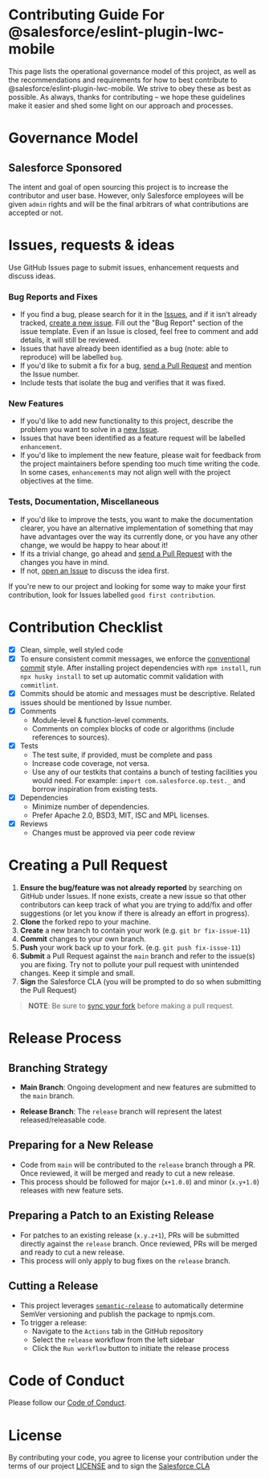 # Contributing Guide For @salesforce/eslint-plugin-lwc-mobile

This page lists the operational governance model of this project, as well as the recommendations and requirements for how to best contribute to @salesforce/eslint-plugin-lwc-mobile. We strive to obey these as best as possible. As always, thanks for contributing – we hope these guidelines make it easier and shed some light on our approach and processes.

# Governance Model

## Salesforce Sponsored

The intent and goal of open sourcing this project is to increase the contributor and user base. However, only Salesforce employees will be given `admin` rights and will be the final arbitrars of what contributions are accepted or not.

# Issues, requests & ideas

Use GitHub Issues page to submit issues, enhancement requests and discuss ideas.

### Bug Reports and Fixes

-   If you find a bug, please search for it in the [Issues](https://github.com/salesforce/eslint-plugin-lwc-mobile/issues), and if it isn't already tracked,
    [create a new issue](https://github.com/salesforce/eslint-plugin-lwc-mobile/issues/new). Fill out the "Bug Report" section of the issue template. Even if an Issue is closed, feel free to comment and add details, it will still
    be reviewed.
-   Issues that have already been identified as a bug (note: able to reproduce) will be labelled `bug`.
-   If you'd like to submit a fix for a bug, [send a Pull Request](#creating_a_pull_request) and mention the Issue number.
-   Include tests that isolate the bug and verifies that it was fixed.

### New Features

-   If you'd like to add new functionality to this project, describe the problem you want to solve in a [new Issue](https://github.com/salesforce/eslint-plugin-lwc-mobile/issues/new).
-   Issues that have been identified as a feature request will be labelled `enhancement`.
-   If you'd like to implement the new feature, please wait for feedback from the project
    maintainers before spending too much time writing the code. In some cases, `enhancement`s may
    not align well with the project objectives at the time.

### Tests, Documentation, Miscellaneous

-   If you'd like to improve the tests, you want to make the documentation clearer, you have an
    alternative implementation of something that may have advantages over the way its currently
    done, or you have any other change, we would be happy to hear about it!
-   If its a trivial change, go ahead and [send a Pull Request](#creating_a_pull_request) with the changes you have in mind.
-   If not, [open an Issue](https://github.com/salesforce/eslint-plugin-lwc-mobile/issues/new) to discuss the idea first.

If you're new to our project and looking for some way to make your first contribution, look for
Issues labelled `good first contribution`.

# Contribution Checklist

-   [x] Clean, simple, well styled code
-   [x] To ensure consistent commit messages, we enforce the [conventional commit](https://www.conventionalcommits.org/en/v1.0.0/#summary) style. After installing project dependencies with `npm install`, run `npx husky install` to set up automatic commit validation with `commitlint`.
-   [x] Commits should be atomic and messages must be descriptive. Related issues should be mentioned by Issue number.
-   [x] Comments
    -   Module-level & function-level comments.
    -   Comments on complex blocks of code or algorithms (include references to sources).
-   [x] Tests
    -   The test suite, if provided, must be complete and pass
    -   Increase code coverage, not versa.
    -   Use any of our testkits that contains a bunch of testing facilities you would need. For example: `import com.salesforce.op.test._` and borrow inspiration from existing tests.
-   [x] Dependencies
    -   Minimize number of dependencies.
    -   Prefer Apache 2.0, BSD3, MIT, ISC and MPL licenses.
-   [x] Reviews
    -   Changes must be approved via peer code review

# Creating a Pull Request

1. **Ensure the bug/feature was not already reported** by searching on GitHub under Issues. If none exists, create a new issue so that other contributors can keep track of what you are trying to add/fix and offer suggestions (or let you know if there is already an effort in progress).
2. **Clone** the forked repo to your machine.
3. **Create** a new branch to contain your work (e.g. `git br fix-issue-11`)
4. **Commit** changes to your own branch.
5. **Push** your work back up to your fork. (e.g. `git push fix-issue-11`)
6. **Submit** a Pull Request against the `main` branch and refer to the issue(s) you are fixing. Try not to pollute your pull request with unintended changes. Keep it simple and small.
7. **Sign** the Salesforce CLA (you will be prompted to do so when submitting the Pull Request)

> **NOTE**: Be sure to [sync your fork](https://help.github.com/articles/syncing-a-fork/) before making a pull request.

# Release Process

## Branching Strategy

-   **Main Branch**: Ongoing development and new features are submitted to the `main` branch.

-   **Release Branch**: The `release` branch will represent the latest released/releasable code.

## Preparing for a New Release

-   Code from `main` will be contributed to the `release` branch through a PR. Once reviewed,
    it will be merged and ready to cut a new release.
-   This process should be followed for major (`x+1.0.0`) and minor (`x.y+1.0`)
    releases with new feature sets.

## Preparing a Patch to an Existing Release

-   For patches to an existing release (`x.y.z+1`), PRs will be submitted directly against
    the `release` branch. Once reviewed, PRs will be merged and ready to cut a new release.
-   This process will only apply to bug fixes on the `release` branch.

## Cutting a Release

-   This project leverages [`semantic-release`](https://github.com/semantic-release/semantic-release#readme)
    to automatically determine SemVer versioning and publish the package to npmjs.com.
-   To trigger a release:
    -   Navigate to the `Actions` tab in the GitHub repository
    -   Select the `release` workflow from the left sidebar
    -   Click the `Run workflow` button to initiate the release process

# Code of Conduct

Please follow our [Code of Conduct](CODE_OF_CONDUCT.md).

# License

By contributing your code, you agree to license your contribution under the terms of our project [LICENSE](LICENSE.txt) and to sign the [Salesforce CLA](https://cla.salesforce.com/sign-cla)
